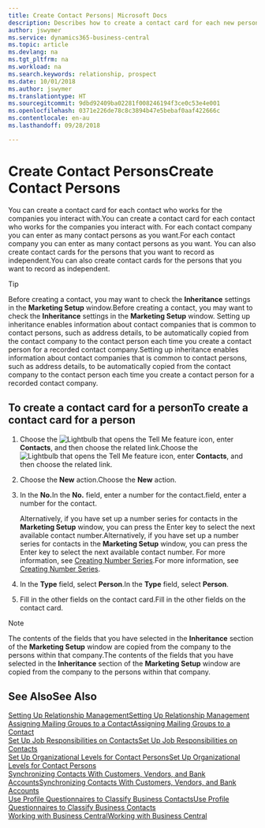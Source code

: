 ```yaml
---
title: Create Contact Persons| Microsoft Docs
description: Describes how to create a contact card for each new person or prospect you interact with or have a business relationship with.
author: jswymer
ms.service: dynamics365-business-central
ms.topic: article
ms.devlang: na
ms.tgt_pltfrm: na
ms.workload: na
ms.search.keywords: relationship, prospect
ms.date: 10/01/2018
ms.author: jswymer
ms.translationtype: HT
ms.sourcegitcommit: 9dbd92409ba02281f008246194f3ce0c53e4e001
ms.openlocfilehash: 0371e226de78c8c3894b47e5bebaf0aaf422666c
ms.contentlocale: en-au
ms.lasthandoff: 09/28/2018

---
```

# <a name="create-contact-persons"></a><span data-ttu-id="3123f-103">Create Contact Persons</span><span class="sxs-lookup"><span data-stu-id="3123f-103">Create Contact Persons</span></span>
<span data-ttu-id="3123f-104">You can create a contact card for each contact who works for the companies you interact with.</span><span class="sxs-lookup"><span data-stu-id="3123f-104">You can create a contact card for each contact who works for the companies you interact with.</span></span> <span data-ttu-id="3123f-105">For each contact company you can enter as many contact persons as you want.</span><span class="sxs-lookup"><span data-stu-id="3123f-105">For each contact company you can enter as many contact persons as you want.</span></span> <span data-ttu-id="3123f-106">You can also create contact cards for the persons that you want to record as independent.</span><span class="sxs-lookup"><span data-stu-id="3123f-106">You can also create contact cards for the persons that you want to record as independent.</span></span>

> [!TIP]  
>   <span data-ttu-id="3123f-107">Before creating a contact, you may want to check the **Inheritance** settings in the **Marketing Setup** window.</span><span class="sxs-lookup"><span data-stu-id="3123f-107">Before creating a contact, you may want to check the **Inheritance** settings in the **Marketing Setup** window.</span></span> <span data-ttu-id="3123f-108">Setting up inheritance enables information about contact companies that is common to contact persons, such as address details, to be automatically copied from the contact company to the contact person each time you create a contact person for a recorded contact company.</span><span class="sxs-lookup"><span data-stu-id="3123f-108">Setting up inheritance enables information about contact companies that is common to contact persons, such as address details, to be automatically copied from the contact company to the contact person each time you create a contact person for a recorded contact company.</span></span>

## <a name="to-create-a-contact-card-for-a-person"></a><span data-ttu-id="3123f-109">To create a contact card for a person</span><span class="sxs-lookup"><span data-stu-id="3123f-109">To create a contact card for a person</span></span>
1. <span data-ttu-id="3123f-110">Choose the ![Lightbulb that opens the Tell Me feature](media/ui-search/search_small.png "Tell me what you want to do") icon, enter **Contacts**, and then choose the related link.</span><span class="sxs-lookup"><span data-stu-id="3123f-110">Choose the ![Lightbulb that opens the Tell Me feature](media/ui-search/search_small.png "Tell me what you want to do") icon, enter **Contacts**, and then choose the related link.</span></span>
2. <span data-ttu-id="3123f-111">Choose the **New** action.</span><span class="sxs-lookup"><span data-stu-id="3123f-111">Choose the **New** action.</span></span>
3. <span data-ttu-id="3123f-112">In the **No.**</span><span class="sxs-lookup"><span data-stu-id="3123f-112">In the **No.**</span></span> <span data-ttu-id="3123f-113">field, enter a number for the contact.</span><span class="sxs-lookup"><span data-stu-id="3123f-113">field, enter a number for the contact.</span></span>

    <span data-ttu-id="3123f-114">Alternatively, if you have set up a number series for contacts in the **Marketing Setup** window, you can press the Enter key to select the next available contact number.</span><span class="sxs-lookup"><span data-stu-id="3123f-114">Alternatively, if you have set up a number series for contacts in the **Marketing Setup** window, you can press the Enter key to select the next available contact number.</span></span> <span data-ttu-id="3123f-115">For more information, see [Creating Number Series](ui-create-number-series.md).</span><span class="sxs-lookup"><span data-stu-id="3123f-115">For more information, see [Creating Number Series](ui-create-number-series.md).</span></span>
4. <span data-ttu-id="3123f-116">In the **Type** field, select **Person**.</span><span class="sxs-lookup"><span data-stu-id="3123f-116">In the **Type** field, select **Person**.</span></span>
5. <span data-ttu-id="3123f-117">Fill in the other fields on the contact card.</span><span class="sxs-lookup"><span data-stu-id="3123f-117">Fill in the other fields on the contact card.</span></span>

> [!NOTE]  
>   <span data-ttu-id="3123f-118">The contents of the fields that you have selected in the **Inheritance** section of the **Marketing Setup** window are copied from the company to the persons within that company.</span><span class="sxs-lookup"><span data-stu-id="3123f-118">The contents of the fields that you have selected in the **Inheritance** section of the **Marketing Setup** window are copied from the company to the persons within that company.</span></span>

## <a name="see-also"></a><span data-ttu-id="3123f-119">See Also</span><span class="sxs-lookup"><span data-stu-id="3123f-119">See Also</span></span>
[<span data-ttu-id="3123f-120">Setting Up Relationship Management</span><span class="sxs-lookup"><span data-stu-id="3123f-120">Setting Up Relationship Management</span></span>](marketing-setup-marketing.md)  
[<span data-ttu-id="3123f-121">Assigning Mailing Groups to a Contact</span><span class="sxs-lookup"><span data-stu-id="3123f-121">Assigning Mailing Groups to a Contact</span></span>](marketing-mailing-groups.md#AssignMailGroupContact)  
[<span data-ttu-id="3123f-122">Set Up Job Responsibilities on Contacts</span><span class="sxs-lookup"><span data-stu-id="3123f-122">Set Up Job Responsibilities on Contacts</span></span>](marketing-job-responsibilities.md)  
[<span data-ttu-id="3123f-123">Set Up Organizational Levels for Contact Persons</span><span class="sxs-lookup"><span data-stu-id="3123f-123">Set Up Organizational Levels for Contact Persons</span></span>](marketing-organizational-levels.md)  
[<span data-ttu-id="3123f-124">Synchronizing Contacts With Customers, Vendors, and Bank Accounts</span><span class="sxs-lookup"><span data-stu-id="3123f-124">Synchronizing Contacts With Customers, Vendors, and Bank Accounts</span></span>](marketing-synchronize-contacts-customers-vendors-bank-accounts.md)  
[<span data-ttu-id="3123f-125">Use Profile Questionnaires to Classify Business Contacts</span><span class="sxs-lookup"><span data-stu-id="3123f-125">Use Profile Questionnaires to Classify Business Contacts</span></span>](marketing-create-contact-profile-questionnaire.md)  
[<span data-ttu-id="3123f-126">Working with Business Central</span><span class="sxs-lookup"><span data-stu-id="3123f-126">Working with Business Central</span></span>](ui-work-product.md)  

